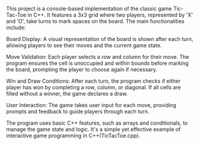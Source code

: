 This project is a console-based implementation of the classic game Tic-Tac-Toe in C++. It features a 3x3 grid where two players, represented by 'X' and 'O', take turns to mark spaces on the board. The main functionalities include:

Board Display: A visual representation of the board is shown after each turn, allowing players to see their moves and the current game state.

Move Validation: Each player selects a row and column for their move. The program ensures the cell is unoccupied and within bounds before marking the board, prompting the player to choose again if necessary.

Win and Draw Conditions: After each turn, the program checks if either player has won by completing a row, column, or diagonal. If all cells are filled without a winner, the game declares a draw.

User Interaction: The game takes user input for each move, providing prompts and feedback to guide players through each turn.

The program uses basic C++ features, such as arrays and conditionals, to manage the game state and logic. It's a simple yet effective example of interactive game programming in C++​(TicTacToe.cpp).
